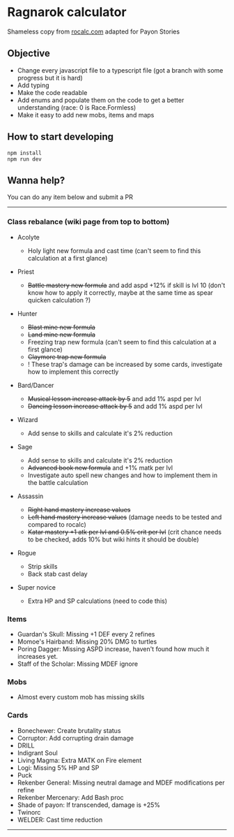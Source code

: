 # Ragnarok calculator

Shameless copy from [rocalc.com](https://www.rocalc.com) adapted for Payon Stories

## Objective

- Change every javascript file to a typescript file (got a branch with some progress but it is hard)
- Add typing
- Make the code readable
- Add enums and populate them on the code to get a better understanding (race: 0 is Race.Formless)
- Make it easy to add new mobs, items and maps

## How to start developing
```
npm install
npm run dev
```

## Wanna help?
You can do any item below and submit a PR

--- 
### Class rebalance (wiki page from top to bottom)

- Acolyte
    - Holy light new formula and cast time (can't seem to find this calculation at a first glance)

- Priest
    - ~~Battle mastery new formula~~ and add aspd +12% if skill is lvl 10 (don't know how to apply it correctly, maybe at the same time as spear quicken calculation ?)

- Hunter
    - ~~Blast mine new formula~~
    - ~~Land mine new formula~~
    - Freezing trap new formula (can't seem to find this calculation at a first glance)
    - ~~Claymore trap new formula~~
    - ! These trap's damage can be increased by some cards, investigate how to implement this correctly

- Bard/Dancer
    - ~~Musical lesson increase attack by 5~~ and add 1% aspd per lvl
    - ~~Dancing lesson increase attack by 5~~ and add 1% aspd per lvl

- Wizard
    - Add sense to skills and calculate it's 2% reduction
    
- Sage
    - Add sense to skills and calculate it's 2% reduction
    - ~~Advanced book new formula~~ and +1% matk per lvl
    - Investigate auto spell new changes and how to implement them in the battle calculation

- Assassin
    - ~~Right hand mastery increase values~~
    - ~~Left hand mastery increase values~~ (damage needs to be tested and compared to rocalc)
    - ~~Katar mastery +1 atk per lvl and 0.5% crit per lvl~~ (crit chance needs to be checked, adds 10% but wiki hints it should be double)

- Rogue
    - Strip skills
    - Back stab cast delay

- Super novice
    - Extra HP and SP calculations (need to code this)

### Items
- Guardan's Skull: Missing +1 DEF every 2 refines
- Momoe's Hairband: Missing 20% DMG to turtles
- Poring Dagger: Missing ASPD increase, haven't found how much it increases yet.
- Staff of the Scholar: Missing MDEF ignore
### Mobs
- Almost every custom mob has missing skills

### Cards
- Bonechewer: Create brutality status
- Corruptor: Add corrupting drain damage
- DRILL
- Indigrant Soul
- Living Magma: Extra MATK on Fire element
- Logi: Missing 5% HP and SP
- Puck
- Rekenber General: Missing neutral damage and MDEF modifications per refine
- Rekenber Mercenary: Add Bash proc
- Shade of payon: If transcended, damage is +25%
- Twinorc
- WELDER: Cast time reduction
---